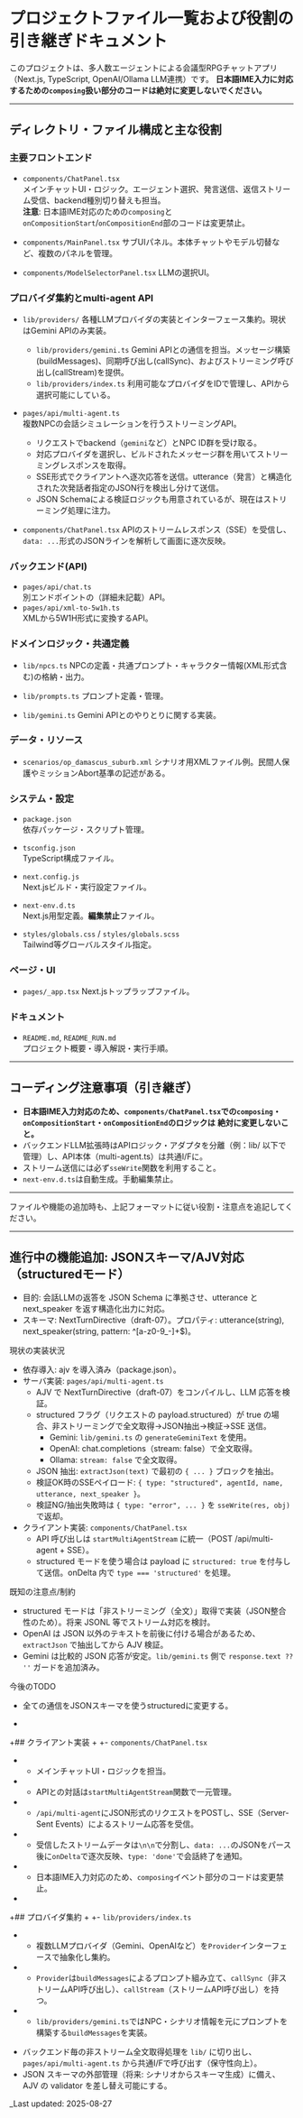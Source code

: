 # プロジェクトファイル一覧および役割の引き継ぎドキュメント

このプロジェクトは、多人数エージェントによる会議型RPGチャットアプリ（Next.js, TypeScript, OpenAI/Ollama LLM連携）です。
**日本語IME入力に対応するための`composing`扱い部分のコードは絶対に変更しないでください。**

---

## ディレクトリ・ファイル構成と主な役割

### 主要フロントエンド

- `components/ChatPanel.tsx`  
  メインチャットUI・ロジック。エージェント選択、発言送信、返信ストリーム受信、backend種別切り替えも担当。  
  **注意**: 日本語IME対応のための`composing`と`onCompositionStart`/`onCompositionEnd`部のコードは変更禁止。

- `components/MainPanel.tsx`
  サブUIパネル。本体チャットやモデル切替など、複数のパネルを管理。

- `components/ModelSelectorPanel.tsx`
  LLMの選択UI。

### プロバイダ集約とmulti-agent API

- `lib/providers/`
  各種LLMプロバイダの実装とインターフェース集約。現状はGemini APIのみ実装。
  - `lib/providers/gemini.ts`
    Gemini APIとの通信を担当。メッセージ構築(buildMessages)、同期呼び出し(callSync)、およびストリーミング呼び出し(callStream)を提供。
  - `lib/providers/index.ts`
    利用可能なプロバイダをIDで管理し、APIから選択可能にしている。
- `pages/api/multi-agent.ts`  
  複数NPCの会話シミュレーションを行うストリーミングAPI。
  - リクエストでbackend（`gemini`など）とNPC ID群を受け取る。
  - 対応プロバイダを選択し、ビルドされたメッセージ群を用いてストリーミングレスポンスを取得。
  - SSE形式でクライアントへ逐次応答を送信。utterance（発言）と構造化された次発話者指定のJSON行を検出し分けて送信。
  - JSON Schemaによる検証ロジックも用意されているが、現在はストリーミング処理に注力。

- `components/ChatPanel.tsx`
  APIのストリームレスポンス（SSE）を受信し、`data: ...`形式のJSONラインを解析して画面に逐次反映。

### バックエンド(API)
- `pages/api/chat.ts`  
  別エンドポイントの（詳細未記載）API。
- `pages/api/xml-to-5w1h.ts`  
  XMLから5W1H形式に変換するAPI。

### ドメインロジック・共通定義

- `lib/npcs.ts`
  NPCの定義・共通プロンプト・キャラクター情報(XML形式含む)の格納・出力。

- `lib/prompts.ts`
  プロンプト定義・管理。

- `lib/gemini.ts`
  Gemini APIとのやりとりに関する実装。

### データ・リソース

- `scenarios/op_damascus_suburb.xml`
  シナリオ用XMLファイル例。民間人保護やミッションAbort基準の記述がある。

### システム・設定
- `package.json`  
  依存パッケージ・スクリプト管理。

- `tsconfig.json`  
  TypeScript構成ファイル。

- `next.config.js`  
  Next.jsビルド・実行設定ファイル。
- `next-env.d.ts`  
  Next.js用型定義。**編集禁止**ファイル。

- `styles/globals.css` / `styles/globals.scss`  
  Tailwind等グローバルスタイル指定。

### ページ・UI

- `pages/_app.tsx`
  Next.jsトップラップファイル。

### ドキュメント

- `README.md`, `README_RUN.md`  
  プロジェクト概要・導入解説・実行手順。

---

## コーディング注意事項（引き継ぎ）

- **日本語IME入力対応のため、`components/ChatPanel.tsx`での`composing`・`onCompositionStart`・`onCompositionEnd`のロジックは**
  **絶対に変更しないこと。**
- バックエンドLLM拡張時はAPIロジック・アダプタを分離（例：lib/ 以下で管理）し、API本体（multi-agent.ts）は共通I/Fに。
- ストリーム送信には必ず`sseWrite`関数を利用すること。
- `next-env.d.ts`は自動生成。手動編集禁止。
---

ファイルや機能の追加時も、上記フォーマットに従い役割・注意点を追記してください。

---

## 進行中の機能追加: JSONスキーマ/AJV対応（structuredモード）

- 目的: 会話LLMの返答を JSON Schema に準拠させ、utterance と next_speaker を返す構造化出力に対応。
- スキーマ: NextTurnDirective（draft-07）。プロパティ: utterance(string), next_speaker(string, pattern: ^[a-z0-9_\-]+$)。

現状の実装状況
- 依存導入: ajv を導入済み（package.json）。
- サーバ実装: `pages/api/multi-agent.ts`
  - AJV で NextTurnDirective（draft-07）をコンパイルし、LLM 応答を検証。
  - structured フラグ（リクエストの payload.structured）が true の場合、非ストリーミングで全文取得→JSON抽出→検証→SSE 送信。
    - Gemini: `lib/gemini.ts` の `generateGeminiText` を使用。
    - OpenAI: chat.completions（stream: false）で全文取得。
    - Ollama: `stream: false` で全文取得。
  - JSON 抽出: `extractJson(text)` で最初の `{ ... }` ブロックを抽出。
  - 検証OK時のSSEペイロード: `{ type: "structured", agentId, name, utterance, next_speaker }`。
  - 検証NG/抽出失敗時は `{ type: "error", ... }` を `sseWrite(res, obj)` で返却。
- クライアント実装: `components/ChatPanel.tsx`
  - API 呼び出しは `startMultiAgentStream` に統一（POST /api/multi-agent + SSE）。
  - structured モードを使う場合は payload に `structured: true` を付与して送信。onDelta 内で `type === 'structured'` を処理。

既知の注意点/制約
- structured モードは「非ストリーミング（全文）」取得で実装（JSON整合性のため）。将来 JSONL 等でストリーム対応を検討。
- OpenAI は JSON 以外のテキストを前後に付ける場合があるため、`extractJson` で抽出してから AJV 検証。
- Gemini は比較的 JSON 応答が安定。`lib/gemini.ts` 側で `response.text ?? ''` ガードを追加済み。

今後のTODO
- 全ての通信をJSONスキーマを使うstructuredに変更する。
+
+## クライアント実装
+
+- `components/ChatPanel.tsx`
+  - メインチャットUI・ロジックを担当。
+  - APIとの対話は`startMultiAgentStream`関数で一元管理。
+  - `/api/multi-agent`にJSON形式のリクエストをPOSTし、SSE（Server-Sent Events）によるストリーム応答を受信。
+  - 受信したストリームデータは`\n\n`で分割し、`data: ...`のJSONをパース後に`onDelta`で逐次反映、`type: 'done'`で会話終了を通知。
+  - 日本語IME入力対応のため、`composing`イベント部分のコードは変更禁止。
+
+## プロバイダ集約
+
+- `lib/providers/index.ts`
+  - 複数LLMプロバイダ（Gemini、OpenAIなど）を`Provider`インターフェースで抽象化し集約。
+  - `Provider`は`buildMessages`によるプロンプト組み立て、`callSync`（非ストリームAPI呼び出し）、`callStream`（ストリームAPI呼び出し）を持つ。
+  - `lib/providers/gemini.ts`ではNPC・シナリオ情報を元にプロンプトを構築する`buildMessages`を実装。
- バックエンド毎の非ストリーム全文取得処理を `lib/` に切り出し、`pages/api/multi-agent.ts` から共通I/Fで呼び出す（保守性向上）。
- JSON スキーマの外部管理（将来: シナリオからスキーマ生成）に備え、AJV の validator を差し替え可能にする。

_Last updated: 2025-08-27


